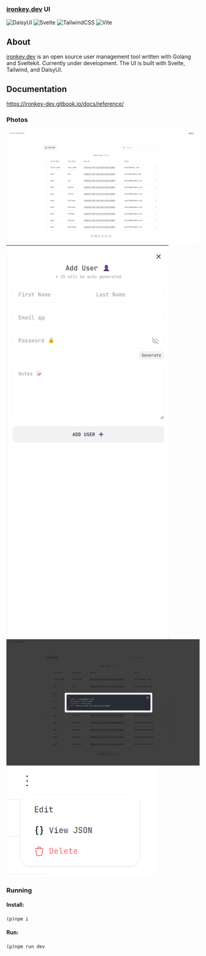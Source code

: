 ### [ironkey.dev]() UI


![DaisyUI](https://img.shields.io/badge/daisyui-5A0EF8?style=for-the-badge&logo=daisyui&logoColor=white)
![Svelte](https://img.shields.io/badge/svelte-%23f1413d.svg?style=for-the-badge&logo=svelte&logoColor=white)
![TailwindCSS](https://img.shields.io/badge/tailwindcss-%2338B2AC.svg?style=for-the-badge&logo=tailwind-css&logoColor=white)
![Vite](https://img.shields.io/badge/vite-%23646CFF.svg?style=for-the-badge&logo=vite&logoColor=white)


## About

[ironkey.dev](https://ironkey.dev) is an open source user management tool written with Golang and Sveltekit. Currently under development. The UI is built with Svelte, Tailwind, and DaisyUI.

## Documentation 

https://ironkey-dev.gitbook.io/docs/reference/


### Photos

![image](/readme_img/main.png)
![image](/readme_img/addUser.png)
![image](/readme_img/jsonModal.png)
![image](/readme_img/dropdown.png)

### Running

#### Install:
`(p)npm i`


#### Run:
`(p)npm run dev`